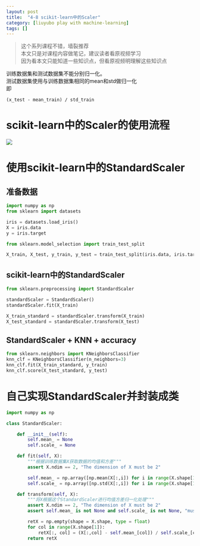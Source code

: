 ```yaml
---
layout: post
title:  "4-8 scikit-learn中的Scaler"
category: [liuyubo play with machine-learning]
tags: []
---
```


> 这个系列课程不错，墙裂推荐  
> 本文只是对课程内容做笔记，建议读者看原视频学习  
> 因为看本文只能知道一些知识点，但看原视频明理解这些知识点  

训练数据集和测试数据集不能分别归一化。  
测试数据集使用与训练数据集相同的mean和std做归一化  
即
```
(x_test - mean_train) / std_train
```

<!-- more -->

# scikit-learn中的Scaler的使用流程

![](\images\2019\41.png)

# 使用scikit-learn中的StandardScaler

## 准备数据

```python
import numpy as np
from sklearn import datasets

iris = datasets.load_iris()
X = iris.data
y = iris.target

from sklearn.model_selection import train_test_split

X_train, X_test, y_train, y_test = train_test_split(iris.data, iris.target, random_state=666)
```

## scikit-learn中的StandardScaler

```python
from sklearn.preprocessing import StandardScaler

standardScaler = StandardScaler()
standardScaler.fit(X_train)

X_train_standard = standardScaler.transform(X_train)
X_test_standard = standardScaler.transform(X_test)
```

## StandardScaler + KNN + accuracy

```python
from sklearn.neighbors import KNeighborsClassifier
knn_clf = KNeighborsClassifier(n_neighbors=3)
knn_clf.fit(X_train_standard, y_train)
knn_clf.score(X_test_standard, y_test)
```

# 自己实现StandardScaler并封装成类

```python
import numpy as np

class StandardScaler:

    def __init__(self):
        self.mean_ = None
        self.scale_ = None

    def fit(self, X):
        """根据训练数据集X获取数据的均值和方差"""
        assert X.ndim == 2, "The dimension of X must be 2"

        self.mean_ = np.array([np.mean(X[:,i]) for i in range(X.shape[1])])
        self.scale_ = np.array([np.std(X[:,i]) for i in range(X.shape[1])])

    def transform(self, X):
        """将X根据这个StandardScaler进行均值方差归一化处理"""
        assert X.ndim == 2, "The dimension of X must be 2"
        assert self.mean_ is not None and self.scale_ is not None, "must fit before transform!"

        retX = np.empty(shape = X.shape, type = float)
        for col in range(X.shape[1]):
            retX[:, col] = (X[:,col] - self.mean_[col]) / self.scale_[col]
        return retX
```
